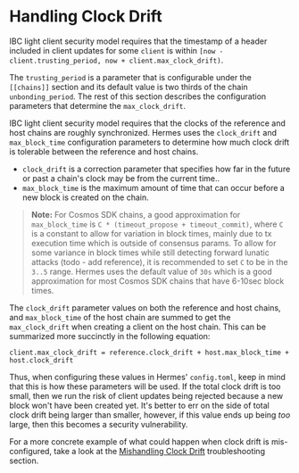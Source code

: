 # Handling Clock Drift

IBC light client security model requires that the timestamp of a header included in client updates for some `client` is within `[now - client.trusting_period, now + client.max_clock_drift)`.

The `trusting_period` is a parameter that is configurable under the `[[chains]]` section and its default value is two thirds of the chain `unbonding_period`.
The rest of this section describes the configuration parameters that determine the `max_clock_drift`.

IBC light client security model requires that the clocks of the reference and host chains are roughly synchronized. Hermes uses the `clock_drift` and `max_block_time` configuration parameters to determine how much clock drift is tolerable between the reference and host chains.
 - `clock_drift` is a correction parameter that specifies how far in the future or past a chain's clock may be from the current time..
 - `max_block_time` is the maximum amount of time that can occur before a new block is created on the chain. 

> **Note:** For Cosmos SDK chains, a good approximation for `max_block_time` is `C * (timeout_propose + timeout_commit)`,
where `C` is a constant to allow for variation in block times, mainly due to tx execution time which is outside of 
consensus params. To allow for some variance in block times while still detecting forward lunatic attacks (todo - add reference), 
it is recommended to set `C` to be in the `3..5` range. Hermes uses the default value of `30s` which is a good approximation 
for most Cosmos SDK chains that have 6-10sec block times.

The `clock_drift` parameter values on both the reference and host chains, and `max_block_time` of the host chain are summed to get the `max_clock_drift` when creating a client on the host chain.
This can be summarized more succinctly in the following equation: 
```
client.max_clock_drift = reference.clock_drift + host.max_block_time + host.clock_drift
```

Thus, when configuring these values in Hermes' `config.toml`, keep in mind that this is how these 
parameters will be used. If the total clock drift is too small, then we run the risk of client
updates being rejected because a new block won't have been created yet. It's better to err on the
side of total clock drift being larger than smaller, however, if this value ends up being _too_
large, then this becomes a security vulnerability.

For a more concrete example of what could happen when clock drift is mis-configured, take a look
at the [Mishandling Clock Drift][mishandling-clock-drift] troubleshooting section.

[mishandling-clock-drift]: ./cross-comp-config.md#mishandling-clock-drift